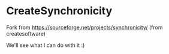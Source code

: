 # CreateSynchronicity
Fork from https://sourceforge.net/projects/synchronicity/ (from createsoftware)

We'll see what I can do with it :)
